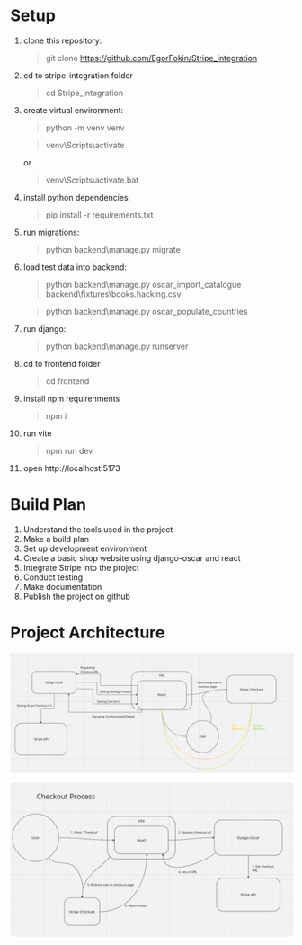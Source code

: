 # Setup

1. clone this repository:

    >git clone https://github.com/EgorFokin/Stripe_integration

2. cd to stripe-integration folder
    >cd Stripe_integration
    
3. create virtual environment:
   
   >python -m venv venv

   >venv\Scripts\activate

   or
   
   >venv\Scripts\activate.bat

4. install python dependencies:

    >pip install -r requirements.txt

5. run migrations:
    >python backend\manage.py migrate

7. load test data into backend:

    >python backend\manage.py oscar_import_catalogue backend\fixtures\books.hacking.csv

    >python backend\manage.py oscar_populate_countries

8. run django:
   
    >python backend\manage.py runserver  

9. cd to frontend folder
    >cd frontend
10. install npm requirenments
    >npm i
11. run vite
    >npm run dev

12. open http://localhost:5173

# Build Plan

1. Understand the tools used in the project
2. Make a build plan
3. Set up development environment
4. Create a basic shop website using django-oscar and react
5. Integrate Stripe into the project
6. Conduct testing
7. Make documentation
8. Publish the project on github

# Project Architecture

![Alt text](ProjectArchitectureImg.png)

![Alt text](CheckoutProcessImg.png)